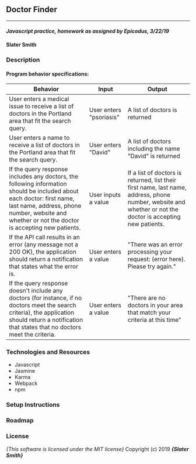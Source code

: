 ## Doctor Finder
---
#### _Javascript practice, homework as assigned by Epicodus, 3/22/19_

#### Slater Smith

### Description

<!-- Javascript application to identify user's age on various planets in Earth's solar system based on birthdate and current date. Because each planet in the solar system carries a different solar year length, meaning that Earth, Mercury, Venus, Mars, and Jupiter are a length of 1, .24, .62, 1.88, and 11.86 Earth years long respectively. This application tells the user how 'old' they are on each of these planets, and how their age relates to their particular life expectancy calculated by planet year length. -->

#### Program behavior specifications:
| Behavior | Input | Output |
| --------------------------- | ------------------- | ------------------- |
| User enters a medical issue to receive a list of doctors in the Portland area that fit the search query. | User enters "psoriasis" | A list of doctors is returned |
| User enters a name to receive a list of doctors in the Portland area that fit the search query. | User enters "David" | A list of doctors including the name "David" is returned |
| If the query response includes any doctors, the following information should be included about each doctor: first name, last name, address, phone number, website and whether or not the doctor is accepting new patients. | User inputs a value | If a list of doctors is returned, list their first name, last name, address, phone number, website and whether or not the doctor is accepting new patients.|
| If the API call results in an error (any message not a 200 OK), the application should return a notification that states what the error is. | User enters a value | "There was an error processing your request: (error here). Please try again." |
| If the query response doesn't include any doctors (for instance, if no doctors meet the search criteria), the application should return a notification that states that no doctors meet the criteria. | User enters a value | "There are no doctors in your area that match your criteria at this time" |


### Technologies and Resources

* Javascript
* Jasmine
* Karma
* Webpack
* npm

### Setup Instructions

<!-- 1. Clone this repository at https://github.com/SlaterJamesSmith/galactic-age-calc
2. Use a terminal of your choice to access the webpage and its files by inputting: "git clone {the above clone link}"
3. If homebrew is not yet installed on your Mac, install it by running the following command in your terminal: "$ /usr/bin/ruby -e "$(curl -fsSL https://raw.githubusercontent.com/Homebrew/install/master/install)"
4. If you are not using a Mac, and homebrew is not yet installed, go to the node website and follow appropriate installer for your operating system at https://nodejs.org/en/download/
5. In terminal, enter "$ npm i" to install node package manager
6. In terminal, navigate into project by entering enter "$ cd co-working-project"
7. Next, in terminal enter "$ npm run build"
8. Open directory in preferred text editor and open galactic-calc.spec.js to view and/or modify specifications
9. Run '$npm run test' in terminal to test specs. A new browser window should open to alert you to whether tests were run successfully -->


### Roadmap
<!-- This application still needs work before it can be considered complete. It still needs:
* A front end interface, html, & styling -->

### License

*{This software is licensed under the MIT license}*
Copyright (c) 2019 **_{Slater Smith}_**
